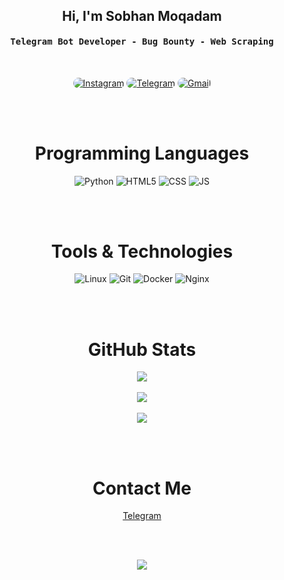 <div align="center">
<h2>Hi, I'm Sobhan Moqadam </h2>
</div>

<div align="center">
<h4 align="center"><samp> Telegram Bot Developer - Bug Bounty - Web Scraping </samp></h4>
</div>

<br>

<p align="center">
    <a href="https://instagram.com/cyber_nest"><img src="https://img.shields.io/badge/Instagram-171717?style=for-the-badge&logo=instagram&logoColor=8A2BE2" style="border-radius:15px" alt="Instagram"></a>
    <a href="https://t.me/sobhanmoqadam"><img src="https://img.shields.io/badge/Telegram-171717?style=for-the-badge&logo=telegram&logoColor=8A2BE2" style="border-radius:15px" alt="Telegram"></a>
    <a href="mailto:sobhanmoqadam226@gmail.com"><img src="https://img.shields.io/badge/Gmail-171717?style=for-the-badge&logo=gmail&logoColor=8A2BE2" style="border-radius:15px" alt="Gmail"></a>
</p>

<br><br>

<h1 align="center">
    Programming Languages
</h1>

<div align="center">
    <img src="https://img.shields.io/badge/Python-171717?style=for-the-badge&logo=python&logoColor=8A2BE2" alt="Python"/>
    <img src="https://img.shields.io/badge/HTML5-171717?style=for-the-badge&logo=html5&logoColor=8A2BE2" alt="HTML5"/>
    <img src="https://img.shields.io/badge/CSS3-171717?style=for-the-badge&logo=css3&logoColor=8A2BE2" alt="CSS"/>
    <img src="https://img.shields.io/badge/JavaScript-171717?style=for-the-badge&logo=javascript&logoColor=8A2BE2" alt="JS"/>
</div>

<br><br>

<h1 align="center">
    Tools & Technologies
</h1>

<div align="center">
    <img src="https://img.shields.io/badge/Linux-171717?style=for-the-badge&logo=linux&logoColor=8A2BE2" alt="Linux"/>
    <img src="https://img.shields.io/badge/Git-171717?style=for-the-badge&logo=git&logoColor=8A2BE2" alt="Git"/>
    <img src="https://img.shields.io/badge/Docker-171717?style=for-the-badge&logo=docker&logoColor=8A2BE2" alt="Docker"/>
    <img src="https://img.shields.io/badge/NGINX-171717?style=for-the-badge&logo=nginx&logoColor=8A2BE2" alt="Nginx"/>
</div>

<br><br>

<h1 align="center">
    GitHub Stats
</h1>

<div align="center">
    <img src="https://github-readme-stats.vercel.app/api/top-langs/?username=sobhanmoqadam&langs_count=10&layout=compact&hide_border=true&bg_color=171717&title_color=8A2BE2&icon_color=8A2BE2&text_color=ffffff&count_private=true" />
</div>
<br/>

<div align="center">
    <img src="https://github-readme-stats.vercel.app/api?username=sobhanmoqadam&show_icons=true&include_all_commits=true&hide_border=true&bg_color=171717&title_color=8A2BE2&icon_color=8A2BE2&text_color=ffffff&count_private=true" />
</div>
<br/>

<div align="center">
    <img src="https://github-readme-streak-stats.herokuapp.com/?user=sobhanmoqadam&background=171717&hide_border=true&ring=8A2BE2&currStreakLabel=8A2BE2&sideNums=8A2BE2&currStreakNum=8A2BE2&sideLabels=8A2BE2&text_color=ffffff&count_private=true" />
</div>

<br><br>

<h1 align="center">
    Contact Me
</h1>

<div align="center"> 
    <a href="https://t.me/sobhanmoqadam">Telegram</a>
</div>

<br><br>

<div align="center">
    <img src="https://count.getloli.com/get/@:sobhanmoqadam"/>
</div>
